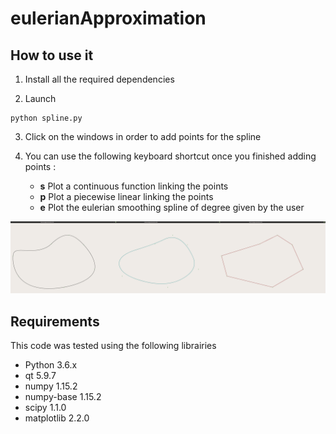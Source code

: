 # eulerianApproximation


## How to use it

1. Install all the required dependencies

2. Launch
```
python spline.py
```

3. Click on the windows in order to add points for the spline

4. You can use the following keyboard shortcut once you finished adding points :
	* **s** Plot a continuous function linking the points
	* **p** Plot a piecewise linear linking the points
	* **e** Plot the eulerian smoothing spline of degree given by the user

![Example of curves](https://github.com/lebrat/eulerianApproximation/blob/master/screenshot.png)
## Requirements
This code was tested using the following librairies
* Python      3.6.x
* qt          5.9.7
* numpy       1.15.2
* numpy-base  1.15.2
* scipy       1.1.0            
* matplotlib  2.2.0    
